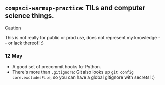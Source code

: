 ## `compsci-warmup-practice`: TILs and computer science things.

> [!CAUTION]
> This is not really for public or prod use, does not represent my knowledge -- or lack
thereof! :)

### 12 May

* A good set of precommit hooks for Python.
* There's more than `.gitignore`: Git also looks up `git config core.excludesFile`,
so you can have a global gitignore with secrets! :)
